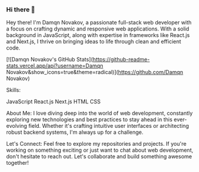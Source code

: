 ### Hi there 👋

Hey there! I'm Damqn Novakov, a passionate full-stack web developer with a focus on crafting dynamic and responsive web applications. With a solid background in JavaScript, along with expertise in frameworks like React.js and Next.js, I thrive on bringing ideas to life through clean and efficient code.

[![Damqn Novakov's GitHub Stats](https://github-readme-stats.vercel.app/api?username=Damqn Novakov&show_icons=true&theme=radical)](https://github.com/Damqn Novakov)

Skills:

JavaScript
React.js
Next.js
HTML
CSS


About Me:
I love diving deep into the world of web development, constantly exploring new technologies and best practices to stay ahead in this ever-evolving field. Whether it's crafting intuitive user interfaces or architecting robust backend systems, I'm always up for a challenge.

Let's Connect:
Feel free to explore my repositories and projects. If you're working on something exciting or just want to chat about web development, don't hesitate to reach out. Let's collaborate and build something awesome together!
